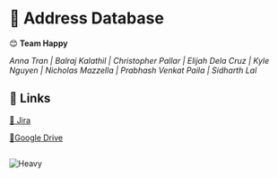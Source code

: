 # **🥪 Address Database**
😊 **Team Happy**

*Anna Tran |
Balraj Kalathil |
Christopher Pallar |
Elijah Dela Cruz |
Kyle Nguyen |
Nicholas Mazzella |
Prabhash Venkat Paila |
Sidharth Lal*

## 🔗 Links
  [🔷 Jira](https://kyletnguyen.atlassian.net/jira/software/projects/CP/boards/1)
  
  [📂Google Drive](https://drive.google.com/drive/folders/1EV6Ta0myvzTGrv97LUnpG7jhJzztQNqO?usp=sharing)

##
![Heavy](https://cdn.discordapp.com/attachments/692470202486751282/1090073979177414657/Sandvich_Heavy.jpg)
